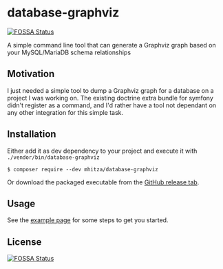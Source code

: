 # database-graphviz
[![FOSSA Status](https://app.fossa.io/api/projects/git%2Bgithub.com%2Fmhitza%2Fdatabase-graphviz.svg?type=shield)](https://app.fossa.io/projects/git%2Bgithub.com%2Fmhitza%2Fdatabase-graphviz?ref=badge_shield)

A simple command line tool that can generate a Graphviz graph based on your MySQL/MariaDB schema relationships

## Motivation

I just needed a simple tool to dump a Graphviz graph for a database on a project I was working on. The existing doctrine extra
bundle for symfony didn't register as a command, and I'd rather have a tool not dependant on any other integration for this
simple task.

## Installation

Either add it as dev dependency to your project and execute it with `./vendor/bin/database-graphviz`
```
$ composer require --dev mhitza/database-graphviz
```

Or download the packaged executable from the [GitHub release tab](https://github.com/mhitza/database-graphviz/releases).

## Usage

See the [example page](doc/example.md) for some steps to get you started.


## License
[![FOSSA Status](https://app.fossa.io/api/projects/git%2Bgithub.com%2Fmhitza%2Fdatabase-graphviz.svg?type=large)](https://app.fossa.io/projects/git%2Bgithub.com%2Fmhitza%2Fdatabase-graphviz?ref=badge_large)